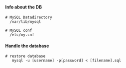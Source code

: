 

#### Info about the DB
```
# MySQL Datadirectory
  /var/lib/mysql

# MySQL conf
  /etc/my.cnf
```
  
  
#### Handle the database
```
# restore database
   mysql -u [username] -p[password] < [filename].sql 
```




